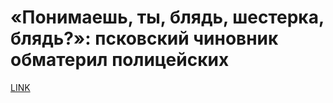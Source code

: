 # «Понимаешь, ты, блядь, шестерка, блядь?»: псковский чиновник обматерил полицейских



[LINK](https://varlamov.ru/3667634.html)
